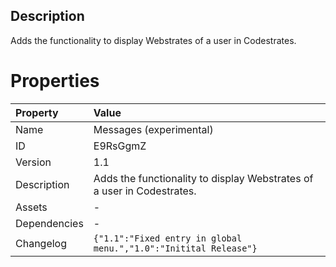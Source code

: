 <h2>Description</h2><p>Adds the functionality to display Webstrates of a user in Codestrates.</p>

# Properties

| Property | Value |
| :--- | :--- |
| Name | Messages (experimental) |
| ID | E9RsGgmZ |
| Version | 1.1 |
| Description | Adds the functionality to display Webstrates of a user in Codestrates. |
| Assets | - |
| Dependencies | - |
| Changelog | `{"1.1":"Fixed entry in global menu.","1.0":"Initital Release"}` |